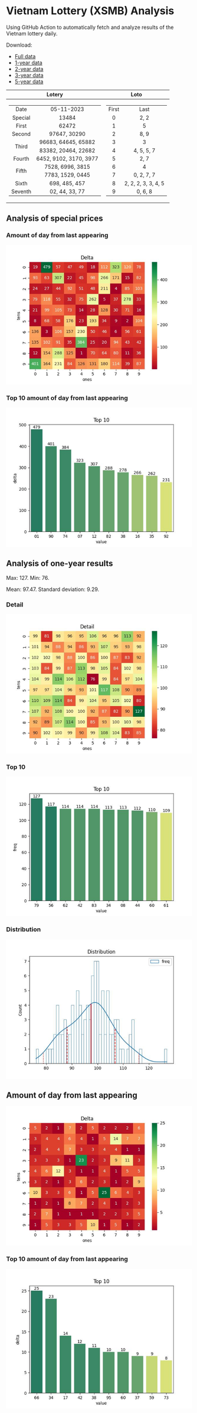 # Vietnam Lottery (XSMB) Analysis

Using GitHub Action to automatically fetch and analyze results of the Vietnam lottery daily.

Download:

* [Full data](https://raw.githubusercontent.com/khiemdoan/vietnam-lottery-xsmb-analysis/main/results/xsmb.csv)
* [1-year data](https://raw.githubusercontent.com/khiemdoan/vietnam-lottery-xsmb-analysis/main/results/xsmb_1_year.csv)
* [2-year data](https://raw.githubusercontent.com/khiemdoan/vietnam-lottery-xsmb-analysis/main/results/xsmb_2_year.csv)
* [3-year data](https://raw.githubusercontent.com/khiemdoan/vietnam-lottery-xsmb-analysis/main/results/xsmb_3_year.csv)
* [5-year data](https://raw.githubusercontent.com/khiemdoan/vietnam-lottery-xsmb-analysis/main/results/xsmb_5_year.csv)

| Lotery      | Loto |
| :-----------: | :-----------: |
| <table><tr><td>Date</td><td>05-11-2023</td></tr><tr><td>Special</td><td>13484</td></tr><tr><td>First</td><td>62472</td></tr><tr><td>Second</td><td>97647, 30290</td></tr><tr><td rowspan="2">Third</td><td>96683, 64645, 65882</td></tr><tr><td>83382, 20464, 22682</td></tr><tr><td>Fourth</td><td>6452, 9102, 3170, 3977</td></tr><tr><td rowspan="2">Fifth</td><td>7528, 6996, 3815</td></tr><tr><td>7783, 1529, 0445</td></tr><tr><td>Sixth</td><td>698, 485, 457</td></tr><tr><td>Seventh</td><td>02, 44, 33, 77</td></tr></table> | <table><tr><td>First</td><td>Last</td></tr><tr><td>0</td><td>2, 2</td></tr><tr><td>1</td><td>5</td></tr><tr><td>2</td><td>8, 9</td></tr><tr><td>3</td><td>3</td></tr><tr><td>4</td><td>4, 5, 5, 7</td></tr><tr><td>5</td><td>2, 7</td></tr><tr><td>6</td><td>4</td></tr><tr><td>7</td><td>0, 2, 7, 7</td></tr><tr><td>8</td><td>2, 2, 2, 3, 3, 4, 5</td></tr><tr><td>9</td><td>0, 6, 8</td></tr></table> |


<h2>Analysis of special prices</h2>

<h3>Amount of day from last appearing</h3>

![Delta](images/special_delta.jpg)

<h3>Top 10 amount of day from last appearing</h3>

![Delta top 10](images/special_delta_top_10.jpg)

<h2>Analysis of one-year results</h2>

Max: 127. Min: 76.

Mean: 97.47. Standard deviation: 9.29.

<h3>Detail</h3>

![Detail](images/heatmap.jpg)

<h3>Top 10</h3>

![Top 10](images/top-10.jpg)

<h3>Distribution</h3>

![Distribution](images/distribution.jpg)

<h2>Amount of day from last appearing</h2>

![Delta](images/delta.jpg)

<h3>Top 10 amount of day from last appearing</h3>

![Delta top 10](images/delta_top_10.jpg)